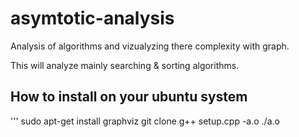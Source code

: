 # asymtotic-analysis
Analysis of algorithms and vizualyzing there complexity with graph.

This will analyze mainly searching & sorting algorithms. 

## How to install on your ubuntu system
'''
sudo apt-get install graphviz
git clone 
g++ setup.cpp -a.o
./a.o

